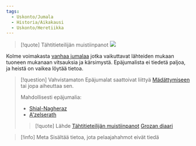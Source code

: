 ```yaml
---
tags:
  - Uskonto/Jumala
  - Historia/Aikakausi
  - Uskonto/Heretiikka
---
```

>[!quote] Tähtitieteilijän muistiinpanot
>![](Tähtitieteilijän%20muistiinpanot.md#^25ed69)

Kolme voimakasta [vanhaa jumalaa](Vanhat%20jumalat.md) jotka vaikuttavat lähteiden mukaan tuoneen mukanaan vitsauksia ja kärsimystä. Epäjumalista ei tiedetä paljoa, ja heistä on vaikea löytää tietoa.

>[!question] Vahvistamaton 
Epäjumalat saattoivat liittyä [Mädättymiseen](Mädättyminen.md) tai jopa aiheuttaa sen.
>
>Mahdollisesti epäjumalia:
> + [Shial-Nagheraz](Shial-Nagheraz.md)
> + [A'zelserath](A'zelserath.md)
>
>>[!quote] Lähde 
>>[Tähtitieteilijän muistiinpanot](Tähtitieteilijän%20muistiinpanot.md)
>>[Grozan diaari](Grozan%20diaari.md)

>[!info] Meta
>Sisältää tietoa, jota pelaajahahmot eivät tiedä

